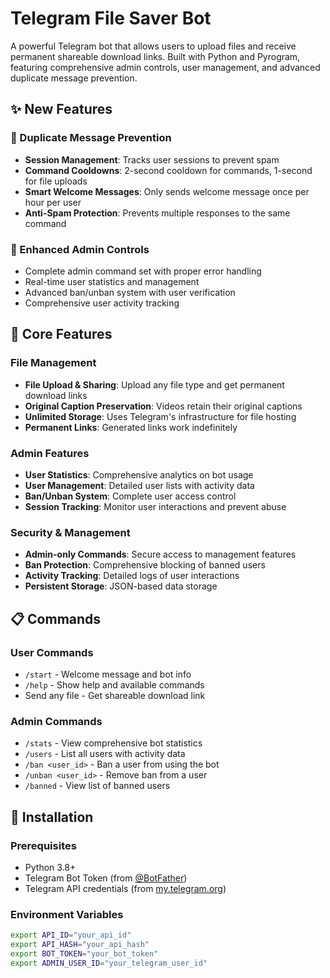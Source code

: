 # Telegram File Saver Bot

A powerful Telegram bot that allows users to upload files and receive permanent shareable download links. Built with Python and Pyrogram, featuring comprehensive admin controls, user management, and advanced duplicate message prevention.

## ✨ New Features

### 🚫 Duplicate Message Prevention
- **Session Management**: Tracks user sessions to prevent spam
- **Command Cooldowns**: 2-second cooldown for commands, 1-second for file uploads
- **Smart Welcome Messages**: Only sends welcome message once per hour per user
- **Anti-Spam Protection**: Prevents multiple responses to the same command

### 🔧 Enhanced Admin Controls
- Complete admin command set with proper error handling
- Real-time user statistics and management
- Advanced ban/unban system with user verification
- Comprehensive user activity tracking

## 🎯 Core Features

### File Management
- **File Upload & Sharing**: Upload any file type and get permanent download links
- **Original Caption Preservation**: Videos retain their original captions
- **Unlimited Storage**: Uses Telegram's infrastructure for file hosting
- **Permanent Links**: Generated links work indefinitely

### Admin Features
- **User Statistics**: Comprehensive analytics on bot usage
- **User Management**: Detailed user lists with activity data
- **Ban/Unban System**: Complete user access control
- **Session Tracking**: Monitor user interactions and prevent abuse

### Security & Management
- **Admin-only Commands**: Secure access to management features
- **Ban Protection**: Comprehensive blocking of banned users
- **Activity Tracking**: Detailed logs of user interactions
- **Persistent Storage**: JSON-based data storage

## 📋 Commands

### User Commands
- `/start` - Welcome message and bot info
- `/help` - Show help and available commands
- Send any file - Get shareable download link

### Admin Commands
- `/stats` - View comprehensive bot statistics
- `/users` - List all users with activity data
- `/ban <user_id>` - Ban a user from using the bot
- `/unban <user_id>` - Remove ban from a user
- `/banned` - View list of banned users

## 🚀 Installation

### Prerequisites
- Python 3.8+
- Telegram Bot Token (from [@BotFather](https://t.me/botfather))
- Telegram API credentials (from [my.telegram.org](https://my.telegram.org))

### Environment Variables
```bash
export API_ID="your_api_id"
export API_HASH="your_api_hash"
export BOT_TOKEN="your_bot_token"
export ADMIN_USER_ID="your_telegram_user_id"
